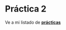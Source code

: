  # Práctica 2
 Ve a mi listado de [**prácticas**](https://github.com/LourdesLozano/LTAW-Practicas/wiki)
